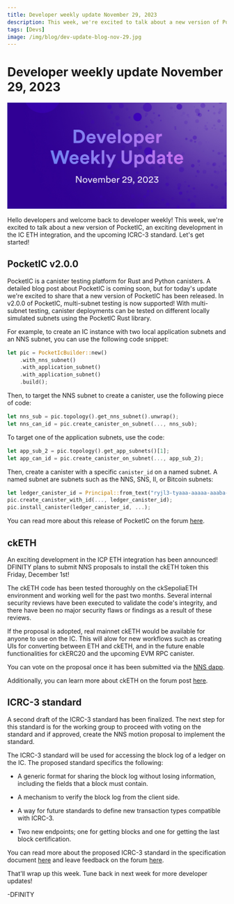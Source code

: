 ```yaml
---
title: Developer weekly update November 29, 2023
description: This week, we're excited to talk about a new version of PocketIC, an exciting development in the IC ETH integration, and the upcoming ICRC-3 standard.
tags: [Devs]
image: /img/blog/dev-update-blog-nov-29.jpg
---
```


# Developer weekly update November 29, 2023

![November 29 2023](../../static/img/blog/dev-update-blog-nov-29.jpg)

Hello developers and welcome back to developer weekly! This week, we're excited to talk about a new version of PocketIC, an exciting development in the IC ETH integration, and the upcoming ICRC-3 standard. Let's get started!

## PocketIC v2.0.0

PocketIC is a canister testing platform for Rust and Python canisters. A detailed blog post about PocketIC is coming soon, but for today's update we're excited to share that a new version of PocketIC has been released. In v2.0.0 of PocketIC, multi-subnet testing is now supported! With multi-subnet testing, canister deployments can be tested on different locally simulated subnets using the PocketIC Rust library. 

For example, to create an IC instance with two local application subnets and an NNS subnet, you can use the following code snippet: 

```rust
let pic = PocketIcBuilder::new()
    .with_nns_subnet()
    .with_application_subnet()
    .with_application_subnet()
    .build();
```

Then, to target the NNS subnet to create a canister, use the following piece of code:

```rust
let nns_sub = pic.topology().get_nns_subnet().unwrap();
let nns_can_id = pic.create_canister_on_subnet(..., nns_sub);
```

To target one of the application subnets, use the code:

```rust
let app_sub_2 = pic.topology().get_app_subnets()[1];
let app_can_id = pic.create_canister_on_subnet(..., app_sub_2);
```

Then, create a canister with a specific `canister_id` on a named subnet. A named subnet are subnets such as the NNS, SNS, II, or Bitcoin subnets:

```rust
let ledger_canister_id = Principal::from_text("ryjl3-tyaaa-aaaaa-aaaba-cai").unwrap();
pic.create_canister_with_id(..., ledger_canister_id);
pic.install_canister(ledger_canister_id, ...);
```

You can read more about this release of PocketIC on the forum [here](https://forum.dfinity.org/t/pocketic-multi-subnet-canister-testing/24901).

## ckETH

An exciting development in the ICP ETH integration has been announced! DFINITY plans to submit NNS proposals to install the ckETH token this Friday, December 1st! 

The ckETH code has been tested thoroughly on the ckSepoliaETH environment and working well for the past two months. Several internal security reviews have been executed to validate the code's integrity, and there have been no major security flaws or findings as a result of these reviews. 

If the proposal is adopted, real mainnet ckETH would be available for anyone to use on the IC. This will alow for new workflows such as creating UIs for converting between ETH and ckETH, and in the future enable functionalities for ckERC20 and the upcoming EVM RPC canister. 

You can vote on the proposal once it has been submitted via the [NNS dapp](https://nns.ic0.app/).

Additionally, you can learn more about ckETH on the forum post [here](https://forum.dfinity.org/t/cketh-a-canister-issued-ether-twin-token-on-the-ic/22819/69).


## ICRC-3 standard

A second draft of the ICRC-3 standard has been finalized. The next step for this standard is for the working group to proceed with voting on the standard and if approved, create the NNS motion proposal to implement the standard. 

The ICRC-3 standard will be used for accessing the block log of a ledger on the IC. The proposed standard specifics the following:

- A generic format for sharing the block log without losing information, including the fields that a block must contain.

- A mechanism to verify the block log from the client side.

- A way for future standards to define new transaction types compatible with ICRC-3.

- Two new endpoints; one for getting blocks and one for getting the last block certification.

You can read more about the proposed ICRC-3 standard in the specification document [here](https://github.com/dfinity/ICRC-1/blob/c1cfd5fb2893134d90b48622166203b04c650233/standards/ICRC-3/README.md) and leave feedback on the forum [here](https://forum.dfinity.org/t/icrc-3-draft-v2-and-next-steps/25132).

That'll wrap up this week. Tune back in next week for more developer updates!

-DFINITY
